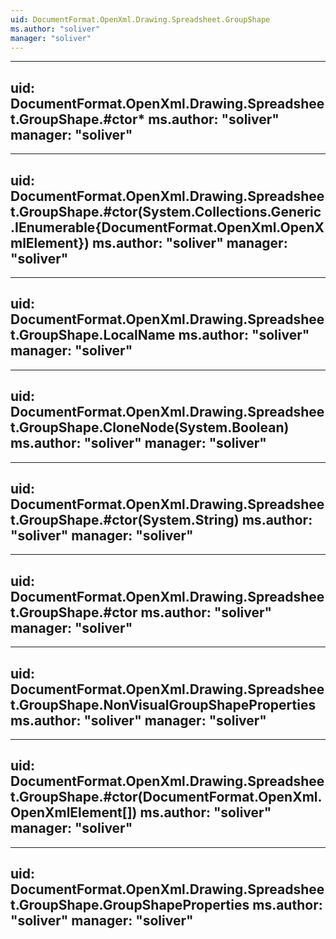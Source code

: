 ```yaml
---
uid: DocumentFormat.OpenXml.Drawing.Spreadsheet.GroupShape
ms.author: "soliver"
manager: "soliver"
---
```


---
uid: DocumentFormat.OpenXml.Drawing.Spreadsheet.GroupShape.#ctor*
ms.author: "soliver"
manager: "soliver"
---

---
uid: DocumentFormat.OpenXml.Drawing.Spreadsheet.GroupShape.#ctor(System.Collections.Generic.IEnumerable{DocumentFormat.OpenXml.OpenXmlElement})
ms.author: "soliver"
manager: "soliver"
---

---
uid: DocumentFormat.OpenXml.Drawing.Spreadsheet.GroupShape.LocalName
ms.author: "soliver"
manager: "soliver"
---

---
uid: DocumentFormat.OpenXml.Drawing.Spreadsheet.GroupShape.CloneNode(System.Boolean)
ms.author: "soliver"
manager: "soliver"
---

---
uid: DocumentFormat.OpenXml.Drawing.Spreadsheet.GroupShape.#ctor(System.String)
ms.author: "soliver"
manager: "soliver"
---

---
uid: DocumentFormat.OpenXml.Drawing.Spreadsheet.GroupShape.#ctor
ms.author: "soliver"
manager: "soliver"
---

---
uid: DocumentFormat.OpenXml.Drawing.Spreadsheet.GroupShape.NonVisualGroupShapeProperties
ms.author: "soliver"
manager: "soliver"
---

---
uid: DocumentFormat.OpenXml.Drawing.Spreadsheet.GroupShape.#ctor(DocumentFormat.OpenXml.OpenXmlElement[])
ms.author: "soliver"
manager: "soliver"
---

---
uid: DocumentFormat.OpenXml.Drawing.Spreadsheet.GroupShape.GroupShapeProperties
ms.author: "soliver"
manager: "soliver"
---

